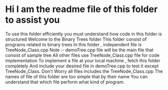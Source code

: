 # Hi I am the readme file of this folder to assist you
To use this folder efficiently you must understand how code in this folder is structured
Welcome to the Binary Trees folder
This folder consist of programs related to binary trees
In this folder , independent file is TreeNode_Class.cpp 
Note :- demoTree.cpp file will be the main file that consist of sample tree
All other files use TreeNode_Class.cpp file for code implementation
To implement a file at your local machine , fetch this folder completely
And include your desired file in demoTree.cpp to test it except TreeNode_Class.
Don't Worry all files includes the TreeNode_Class.cpp
The names of file of this folder are too simple that by their name
You can understand that which file perform what kind of program.